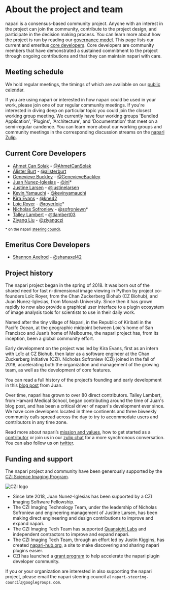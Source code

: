 # About the project and team

napari is a consensus-based community project. Anyone with an interest in the project can join the community, contribute to the project design, and participate in the decision making process. You can learn more about how the project is run by reading our [governance model](https://napari.org/community/governance.html). This page lists our current and emeritus [core developers](https://napari.org/community/governance.html#core-developers). Core developers are community members that have demonstrated a sustained commitment to the project through ongoing contributions and that they can maintain napari with care.

## Meeting schedule

We hold regular meetings, the timings of which are available on our [public calendar](https://calendar.google.com/calendar/embed?src=c_35r93ec6vtp8smhm7dv5uot0v4%40group.calendar.google.com). 

<div id="napari-calendar"></div>

If you are using napari or interested in how napari could be used in your work, please join one of our regular community meetings. If you're interested in diving deep on particular topic you could join the closest working group meeting. We currently have four working groups 'Bundled Application', 'Plugins', 'Architecture', and 'Documentation' that meet on a semi-regular candence. You can learn more about our working groups and community meetings in the corresponding discussion streams on the [napari Zulip](https://napari.zulipchat.com/login/).

## Current Core Developers

- [Ahmet Can Solak](https://github.com/napari/napari/commits?author=AhmetCanSolak) - [@AhmetCanSolak](https://github.com/AhmetCanSolak)
- [Alister Burt](https://github.com/napari/napari/commits?author=alisterburt) - [@alisterburt](https://github.com/alisterburt)
- [Genevieve Buckley](https://github.com/napari/napari/commits?author=GenevieveBuckley) - [@GenevieveBuckley](https://github.com/GenevieveBuckley)
- [Juan Nunez-Iglesias](https://github.com/napari/napari/commits?author=jni) - [@jni](https://github.com/jni)*
- [Justine Larsen](https://github.com/napari/napari/commits?author=justinelarsen) - [@justinelarsen](https://github.com/justinelarsen)
- [Kevin Yamauchi](https://github.com/napari/napari/commits?author=kevinyamauchi) - [@kevinyamauchi](https://github.com/kevinyamauchi)
- [Kira Evans](https://github.com/napari/napari/commits?author=kne42) - [@kne42](https://github.com/kne42)
- [Loic Royer](https://github.com/napari/napari/commits?author=royerloic) - [@royerloic](https://github.com/royerloic)*
- [Nicholas Sofroniew](https://github.com/napari/napari/commits?author=sofroniewn) - [@sofroniewn](https://github.com/sofroniewn)*
- [Talley Lambert](https://github.com/napari/napari/commits?author=tlambert03) - [@tlambert03](https://github.com/tlambert03)
- [Ziyang Liu](https://github.com/napari/napari/commits?author=ziyangczi) - [@ziyangczi](https://github.com/ziyangczi)

<sub>* on the napari [steering council](https://napari.org/community/governance.html#steering-council).</sub>

## Emeritus Core Developers

- [Shannon Axelrod](https://github.com/napari/napari/commits?author=shanaxel42) - [@shanaxel42](https://github.com/shanaxel42)


## Project history

The napari project began in the spring of 2018. It was born out of the shared need for fast n-dimensional image viewing in Python by project co-founders Loïc Royer, from the Chan Zuckerberg Biohub (CZ Biohub), and Juan Nunez-Iglesias, from Monash University. Since then it has grown rapidly to now also provide a graphical user interface to a plugin ecosystem of image analysis tools for scientists to use in their daily work.

Named after the tiny village of Napari, in the Republic of Kiribati in the Pacifc Ocean, at the geographic midpoint between Loïc's home of San Francisco and Juan’s home of Melbourne, the napari project has, from its inception, been a global community effort.

Early development on the project was led by Kira Evans, first as an intern with Loïc at CZ Biohub, then later as a software engineer at the Chan Zuckerberg Initiative (CZI). Nicholas Sofroniew (CZI) joined in the fall of 2018, accelerating both the organization and management of the growing team, as well as the development of core features.

You can read a full history of the project’s founding and early development in this [blog post](https://ilovesymposia.com/2019/10/24/introducing-napari-a-fast-n-dimensional-image-viewer-in-python/) from Juan.

Over time, napari has grown to over 80 direct contributors. Talley Lambert, from Harvard Medical School, began contributing around the time of Juan's blog post, and has been a critical driver of napari's development ever since. We have core developers located in three continents and three biweekly community calls spread across the day to try to accommodate users and contributors in any time zone.

Read more about napari’s [mission and values](https://napari.org/community/mission_and_values.html), how to get started as a [contributor](https://napari.org/developers/contributing.html) or join us in our [zulip chat](https://napari.zulipchat.com/login/) for a more synchronous conversation. You can also follow us on [twitter](https://twitter.com/napari_imaging).

## Funding and support

The napari project and community have been generously supported by the [CZI Science Imaging Program](https://chanzuckerberg.com/science/programs-resources/imaging/). 

![CZI logo](https://chanzuckerberg.com/wp-content/themes/czi/img/logo.svg)

- Since late 2018, Juan Nunez-Iglesias has been supported by a CZI Imaging Software Fellowship.
- The CZI Imaging Technology Team, under the leadership of Nicholas Sofroniew and engineering management of Justine Larsen, has been making direct engineering and design contributions to improve and expand napari.
- The CZI Imaging Tech Team has supported [Quansight Labs](https://www.quansight.com/labs) and independent contractors to improve and expand napari.
- The CZI Imaging Tech Team, through an effort led by Justin Kiggins, has created [napari-hub.org](https://www.napari-hub.org/), a site to make discovering and sharing napari plugins easier.
- CZI has launched a [grant program](https://chanzuckerberg.com/rfa/napari-plugin-accelerator-grants/) to help accelerate the napari plugin developer community.

If you or your organization are interested in also supporting the napari project, please email the napari steering council at `napari-steering-council@googlegroups.com`.
